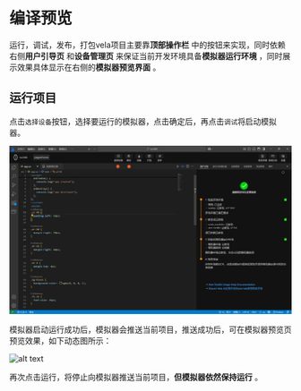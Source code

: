 <!-- 源地址: https://iot.mi.com/vela/quickapp/zh/tools/debug/start.html -->

# 编译预览

运行，调试，发布，打包vela项目主要靠**顶部操作栏** 中的按钮来实现，同时依赖右侧**用户引导页** 和**设备管理页** 来保证当前开发环境具备**模拟器运行环境** ，同时展示效果具体显示在右侧的**模拟器预览界面** 。

## 运行项目

点击`选择设备`按钮，选择要运行的模拟器，点击确定后，再点击`调试`将启动模拟器。

![alt text](../../images/ide-debug-5.8ec3d364.png)

模拟器启动运行成功后，模拟器会推送当前项目，推送成功后，可在模拟器预览页预览效果，如下动态图所示：

![alt text](../../images/ide-run-1.ce097a4b.gif)

再次点击运行，将停止向模拟器推送当前项目，**但模拟器依然保持运行** 。
